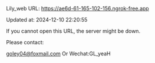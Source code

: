 Lily_web URL: https://ae6d-61-165-102-156.ngrok-free.app

Updated at: 2024-12-10 22:20:55

If you cannot open this URL, the server might be down.

Please contact: 

goley04@foxmail.com Or Wechat:GL_yeaH